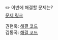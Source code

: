 ✏️ 이번에 해결할 문제는? <br>
[문제 링크](https://leetcode.com/problems/design-hashmap/description/)

권현욱: [해결 코드](https://github.com/woogie01/Algorithm-Hub/blob/main/LeetCode/Easy/0706-design-hashmap/0706-design-hashmap.java) <br>
김동국: [해결 코드](https://github.com/catomat0/algorithm/blob/main/LeetCode/Easy/0706-design-hashmap/0706-design-hashmap.java) <br>
